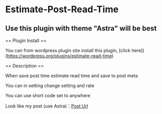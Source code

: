# Estimate-Post-Read-Time

## Use this plugin with theme "Astra" will be best

== Plugin Install ==

You can from wordpress plugin site install this plugin, [click here])(https://wordpress.org/plugins/estimate-read-time)

== Description ==

When save post time estimate read time and save to post meta

You can in setting change setting and rate

You can use short code set to anywhere

Look like my post (use Astra)：[Post Url](https://abigeater.com/archives/92)